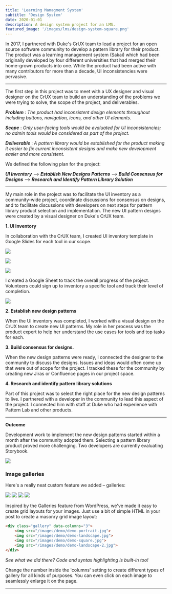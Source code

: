 ```yaml
---
title: 'Learning Managment System'
subtitle: 'Design System'
date: 2020-01-01
description: A design system project for an LMS.
featured_image: '/images/lms/design-system-square.png'
---
```



In 2017, I partnered with Duke's CrUX team to lead a project for an open source software community to develop a pattern library for their product.  The product was a learning management system (Sakai) which had been originally developed by four different universities that had merged their home-grown products into one.  While the product had been active with many contributors for more than a decade, UI inconsistencies were pervasive.

---

The first step in this project was to meet with a UX designer and visual designer on the CrUX team to build an understanding of the problems we were trying to solve, the scope of the project, and deliverables.  

***Problem*** : *The product had inconsistent design elements throughout including buttons, navigation, icons, and other UI elements.*

***Scope*** : *Only user-facing tools would be evaluated for UI inconsistencies; no admin tools would be considered as part of the project.*

***Deliverable*** : *A pattern library would be established for the product making it easier to fix current inconsistent designs and make new development easier and more consistent.*  

	
We defined the following plan for the project:

***UI Inventory***  -->  ***Establish New Designs Patterns*** --> ***Build Consensus for Designs*** --> ***Research and Identify Pattern Library Solution***

---

My main role in the project was to facilitate the UI inventory as a community-wide project, coordinate discussions for consensus on designs, and to facilitate discussions with developers on next steps for pattern library product selection and implementation.  The new UI pattern designs were created by a visual designer on Duke's CrUX team.

**1. UI inventory**

In collaboration with the CrUX team, I created UI inventory template in Google Slides for each tool in our scope.

![](/images/lms/forums_interface_inventory_template.png)

![](/images/lms/forums_interface_inventory_nav.png)

![](/images/lms/forums_interface_inventory_buttons.png)

I created a Google Sheet to track the overall progress of the project.  Volunteers could sign up to inventory a specific tool and track their level of completion.

![](/images/lms/interface_inventory_signup.png)

**2. Establish new design patterns**

When the UI inventory was completed, I worked with a visual design on the CrUX team to create new UI patterns.  My role in her process was the product expert to help her understand the use cases for tools and top tasks for each.

**3. Build consensus for designs.**

When the new design patterns were ready, I connected the designer to the community to discuss the designs.  Issues and ideas would often come up that were out of scope for the project.  I tracked these for the community by creating new Jiras or Confluence pages in our project space.

**4. Research and identify pattern library solutions**

Part of this project was to select the right place for the new design patterns to live.  I partnered with a developer in the community to lead this aspect of the project.  I connected him with staff at Duke who had experience with Pattern Lab and other products.


---

**Outcome**

Development work to implement the new design patterns started within a month after the community adopted them.  Selecting a pattern library product proved more challenging.  Two developers are currently evaluating Storybook.


![](/images/demo/demo-landscape.jpg)

### Image galleries

Here's a really neat custom feature we added – galleries:

<div class="gallery" data-columns="3">
	<img src="/images/demo/demo-portrait.jpg">
	<img src="/images/demo/demo-landscape.jpg">
	<img src="/images/demo/demo-square.jpg">
	<img src="/images/demo/demo-landscape-2.jpg">
</div>

Inspired by the Galleries feature from WordPress, we've made it easy to create grid layouts for your images. Just use a bit of simple HTML in your post to create a masonry grid image layout:

```html
<div class="gallery" data-columns="3">
    <img src="/images/demo/demo-portrait.jpg">
    <img src="/images/demo/demo-landscape.jpg">
    <img src="/images/demo/demo-square.jpg">
    <img src="/images/demo/demo-landscape-2.jpg">
</div>
```

*See what we did there? Code and syntax highlighting is built-in too!*

Change the number inside the 'columns' setting to create different types of gallery for all kinds of purposes. You can even click on each image to seamlessly enlarge it on the page.

---
